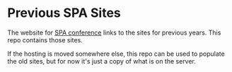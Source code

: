 # Previous SPA Sites

The website for [SPA conference](https://www.spaconference.org/) links to the sites for previous years. This repo contains those sites.

If the hosting is moved somewhere else, this repo can be used to populate the old sites, but for now it's just a copy of what is on the server.

